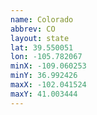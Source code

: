 ```yaml
---
name: Colorado
abbrev: CO
layout: state
lat: 39.550051
lon: -105.782067
minX: -109.060253
minY: 36.992426
maxX: -102.041524
maxY: 41.003444
---
```


